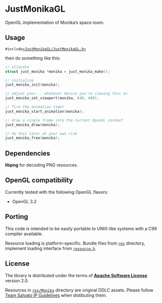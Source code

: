 JustMonikaGL
============

OpenGL implementation of Monika’s space room.

## Usage

`#include`[`<JustMonikaGL/JustMonikaGL.h>`](include/JustMonikaGL/JustMonikaGL.h)

then do something like this:

```c
// allocate
struct just_monika *monika = just_monika_make();

// initialize
just_monika_init(monika);

// adjust your... whatever device you're viewing this on
just_monika_set_viewport(monika, 640, 480);

// fire the animation timer
just_monika_start_animation(monika);

// draw a single frame into the current OpenGL context
just_monika_draw(monika);

// do this later at your own risk
just_monika_free(monika);
```

## Dependencies

**libpng** for decoding PNG resources.

## OpenGL compatibility

Currently tested with the following OpenGL flavors:

- OpenGL 3.2

## Porting

This code is intended to be easily portable to UNIX-like systems with a C99 compiler available.

Resource loading is platform-specific.
Bundle files from [`res`](res) directory, implement loading interface from [`resource.h`](src/resource.h).

## License

The library is distributed under the terms of [**Apache Software License**](LICENSE) version 2.0.

Resources in [`res/Monika`](res/Monika) directory are original DDLC assets.
Please follow [Team Salvato IP Guidelines](http://teamsalvato.com/ip-guidelines/) when distibuting them.
